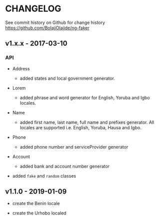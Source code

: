 # CHANGELOG

See commit history on Github for change history
https://github.com/BolajiOlajide/ng-faker

## v1.x.x - 2017-03-10

### API

* Address
  * added states and local government generator.

* Lorem
  * added phrase and word generator for English, Yoruba and Igbo locales.

* Name
  * added first name, last name, full name and prefixes generator. All locales are supported i.e. English, Yoruba, Hausa and Igbo.

* Phone
  * added phone number and serviceProvider generator

* Account
  * added bank and account number generator

* added `fake` and `random` classes

## v1.1.0 - 2019-01-09

* create the Benin locale

* create the Urhobo localed
